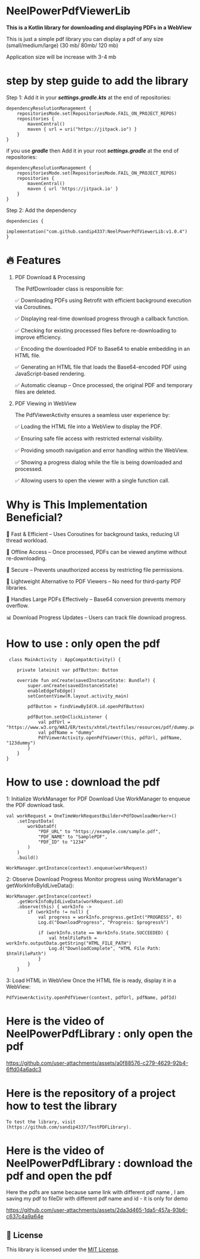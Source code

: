 # NeelPowerPdfViewerLib

**This is a Kotlin library for downloading and displaying PDFs in a WebView**

This is just a simple pdf library you can display a pdf of any size (small/medium/large) (30 mb/ 80mb/ 120 mb)

Application size will be increase with 3-4 mb

# step by step guide to add the library

Step 1: Add it in your ***settings.gradle.kts*** at the end of repositories:

	dependencyResolutionManagement {
		repositoriesMode.set(RepositoriesMode.FAIL_ON_PROJECT_REPOS)
		repositories {
			mavenCentral()
			maven { url = uri("https://jitpack.io") }
		}
	}

 if you use ***gradle*** then Add it in your root ***settings.gradle*** at the end of repositories:

	dependencyResolutionManagement {
		repositoriesMode.set(RepositoriesMode.FAIL_ON_PROJECT_REPOS)
		repositories {
			mavenCentral()
			maven { url 'https://jitpack.io' }
		}
	}

 
Step 2:  Add the dependency

	dependencies {
	        implementation("com.github.sandip4337:NeelPowerPdfViewerLib:v1.0.4")
	}

 # 🔥 Features

1. PDF Download & Processing
   
	The PdfDownloader class is responsible for:
	
	✅ Downloading PDFs using Retrofit with efficient background execution via Coroutines.
	
	✅ Displaying real-time download progress through a callback function.
	
	✅ Checking for existing processed files before re-downloading to improve efficiency.
	
	✅ Encoding the downloaded PDF to Base64 to enable embedding in an HTML file.
	
	✅ Generating an HTML file that loads the Base64-encoded PDF using JavaScript-based rendering.
	
	✅ Automatic cleanup – Once processed, the original PDF and temporary files are deleted.

2. PDF Viewing in WebView
   
	The PdfViewerActivity ensures a seamless user experience by:
	
	✅ Loading the HTML file into a WebView to display the PDF.
	
	✅ Ensuring safe file access with restricted external visibility.
	
	✅ Providing smooth navigation and error handling within the WebView.
	
	✅ Showing a progress dialog while the file is being downloaded and processed.
	
	✅ Allowing users to open the viewer with a single function call.

#  Why is This Implementation Beneficial?

🚀 Fast & Efficient – Uses Coroutines for background tasks, reducing UI thread workload.

🔄 Offline Access – Once processed, PDFs can be viewed anytime without re-downloading.

🔐 Secure – Prevents unauthorized access by restricting file permissions.

📜 Lightweight Alternative to PDF Viewers – No need for third-party PDF libraries.

📡 Handles Large PDFs Effectively – Base64 conversion prevents memory overflow.

📊 Download Progress Updates – Users can track file download progress.

 # How to use : only open the pdf 

	 class MainActivity : AppCompatActivity() {
	
	    private lateinit var pdfButton: Button
	
	    override fun onCreate(savedInstanceState: Bundle?) {
	        super.onCreate(savedInstanceState)
	        enableEdgeToEdge()
	        setContentView(R.layout.activity_main)
	
	        pdfButton = findViewById(R.id.openPdfButton)
	
	        pdfButton.setOnClickListener {
	            val pdfUrl = "https://www.w3.org/WAI/ER/tests/xhtml/testfiles/resources/pdf/dummy.pdf"
	            val pdfName = "dummy"
	            PdfViewerActivity.openPdfViewer(this, pdfUrl, pdfName, "123dummy")
	        }
	    }
	}

  # How to use : download the pdf 

  1: Initialize WorkManager for PDF Download
	Use WorkManager to enqueue the PDF download task.


	val workRequest = OneTimeWorkRequestBuilder<PdfDownloadWorker>()
	    .setInputData(
	        workDataOf(
	            "PDF_URL" to "https://example.com/sample.pdf",
	            "PDF_NAME" to "SamplePDF",
	            "PDF_ID" to "1234"
	        )
	    )
	    .build()
	
	WorkManager.getInstance(context).enqueue(workRequest)
2: Observe Download Progress
	Monitor progress using WorkManager's getWorkInfoByIdLiveData():

	WorkManager.getInstance(context)
	    .getWorkInfoByIdLiveData(workRequest.id)
	    .observe(this) { workInfo ->
	        if (workInfo != null) {
	            val progress = workInfo.progress.getInt("PROGRESS", 0)
	            Log.d("DownloadProgress", "Progress: $progress%")
	
	            if (workInfo.state == WorkInfo.State.SUCCEEDED) {
	                val htmlFilePath = workInfo.outputData.getString("HTML_FILE_PATH")
	                Log.d("DownloadComplete", "HTML File Path: $htmlFilePath")
	            }
	        }
	    }
3: Load HTML in WebView
	Once the HTML file is ready, display it in a WebView:

	PdfViewerActivity.openPdfViewer(context, pdfUrl, pdfName, pdfId)

 # Here is the video of NeelPowerPdfLibrary : only open the pdf 

 https://github.com/user-attachments/assets/a0f88576-c279-4629-92b4-6ffd04a6adc3

 # Here is the repository of a project how to test the library 

	To test the library, visit (https://github.com/sandip4337/TestPDFLibrary).

 # Here is the video of NeelPowerPdfLibrary : download the pdf and open the pdf 

   Here the pdfs are same because same link with different pdf name , I am saving my pdf to fileDir with different pdf name and id - it is only for demo 

https://github.com/user-attachments/assets/2da3d465-1da5-457a-93b6-c637c4a9a64e

## 📝 License  
This library is licensed under the [MIT License](LICENSE).







